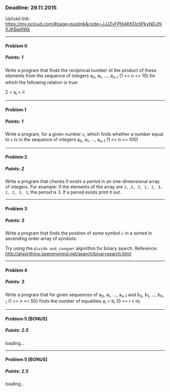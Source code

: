 ### Deadline: 29.11.2015

Upload link: https://my.pcloud.com/#page=puplink&code=JJJZvFP9j4KKDo5PkyNDJfIjXJKBw6Wk

---

#### Problem 0
##### Points: 1 

Write a program that finds the reciprocal number of the product of these elements from the sequence of integers a<sub>0</sub>, a<sub>1</sub>, ..., a<sub>n-1</sub> (1 <= n <= 10) for which the following relation is true:

2 < a<sub>i</sub> < i!

---

#### Problem 1
##### Points: 1

Write a program, for a given number `x`, which finds whether a number equal to `x` is in the sequence of integers a<sub>0</sub>, a<sub>1</sub>, ..., a<sub>n-1</sub> (1 <= n <= 100) 

---

#### Problem 2
##### Points: 2

Write a program that checks if exists a period in an one-dimensional array of integers. For example: if the elements of the array are `1, 2, 3, 1, 2, 3, 1, 2, 3, 1`, the period is 3. If a period exists print it out.

---

#### Problem 3
##### Points: 3

Write a program that finds the position of some symbol `c` in a sorted in ascending order array of symbols.

Try using the `divide and conquer` algorithm for binary search. Reference: http://algorithms.openmymind.net/search/binarysearch.html

---

#### Problem 4
##### Points: 3

Write a program that for given sequences of a<sub>0</sub>, a<sub>1</sub>, ..., a<sub>n-1</sub> and b<sub>0</sub>, b<sub>1</sub>, ..., b<sub>n-1</sub> (1 <= n <= 50) finds the number of equalities a<sub>i</sub> = b<sub>i</sub> (0 <= i < n).

---

#### Problem 5 [BONUS]
##### Points: 2.5

loading...

---

#### Problem 5 [BONUS]
##### Points: 2.5

loading...

